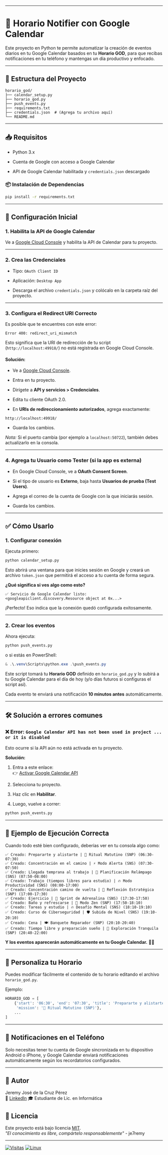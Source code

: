 
---

# 📅 Horario Notifier con Google Calendar

Este proyecto en Python te permite automatizar la creación de eventos diarios en tu Google Calendar basados en tu **Horario GOD**, para que recibas notificaciones en tu teléfono y mantengas un día productivo y enfocado.

---

## 📂 Estructura del Proyecto

```
horario_god/
├── calendar_setup.py
├── horario_god.py
├── push_events.py
├── requirements.txt
├── credentials.json  # (Agrega tu archivo aquí)
└── README.md
```

---

## 📥 Requisitos

- Python 3.x
    
- Cuenta de Google con acceso a Google Calendar
    
- API de Google Calendar habilitada y `credentials.json` descargado
    

### 📦 Instalación de Dependencias

```bash
pip install -r requirements.txt
```

---

## 📌 Configuración Inicial

### 1. Habilita la API de Google Calendar

Ve a [Google Cloud Console](https://console.cloud.google.com/apis/library/calendar.googleapis.com) y habilita la API de Calendar para tu proyecto.

---

### 2. Crea las Credenciales

- Tipo: `OAuth Client ID`
    
- Aplicación: `Desktop App`
    
- Descarga el archivo `credentials.json` y colócalo en la carpeta raíz del proyecto.
    

---

### 3. Configura el Redirect URI Correcto

Es posible que te encuentres con este error:

```
Error 400: redirect_uri_mismatch
```

Esto significa que la URI de redirección de tu script (`http://localhost:49918/`) no está registrada en Google Cloud Console.

#### Solución:

- Ve a [Google Cloud Console](https://console.cloud.google.com/).
    
- Entra en tu proyecto.
    
- Dirígete a **API y servicios > Credenciales**.
    
- Edita tu cliente OAuth 2.0.
    
- En **URIs de redireccionamiento autorizados**, agrega exactamente:
    

```
http://localhost:49918/
```

- Guarda los cambios.
    

_Nota:_ Si el puerto cambia (por ejemplo a `localhost:50722`), también debes actualizarlo en la consola.

---

### 4. Agrega tu Usuario como Tester (si la app es externa)

- En Google Cloud Console, ve a **OAuth Consent Screen**.
    
- Si el tipo de usuario es **Externo**, baja hasta **Usuarios de prueba (Test Users)**.
    
- Agrega el correo de la cuenta de Google con la que iniciarás sesión.
    
- Guarda los cambios.
    

---

## ✅ Cómo Usarlo

### 1. Configurar conexión

Ejecuta primero:

```bash
python calendar_setup.py
```

Esto abrirá una ventana para que inicies sesión en Google y creará un archivo `token.json` que permitirá el acceso a tu cuenta de forma segura.

**¿Qué significa si ves algo como esto?**

```
✅ Servicio de Google Calendar listo: <googleapiclient.discovery.Resource object at 0x...>
```

¡Perfecto! Eso indica que la conexión quedó configurada exitosamente.

---

### 2. Crear los eventos

Ahora ejecuta:

```bash
python push_events.py
```

o si estás en PowerShell:

```powershell
& .\.venv\Scripts\python.exe .\push_events.py
```

Este script tomará tu **Horario GOD** definido en `horario_god.py` y lo subirá a tu Google Calendar para el día de hoy (y/o días futuros si configuras el script así).

Cada evento te enviará una notificación **10 minutos antes** automáticamente.

---

## 🛠️ Solución a errores comunes

### ❌ Error: `Google Calendar API has not been used in project ... or it is disabled`

Esto ocurre si la API aún no está activada en tu proyecto.

**Solución:**

1. Entra a este enlace:  
    👉 [Activar Google Calendar API](https://console.developers.google.com/apis/api/calendar-json.googleapis.com/overview)
    
2. Selecciona tu proyecto.
    
3. Haz clic en **Habilitar**.
    
4. Luego, vuelve a correr:
    

```bash
python push_events.py
```

---

## 📜 Ejemplo de Ejecución Correcta

Cuando todo esté bien configurado, deberías ver en tu consola algo como:

```
✅ Creado: Prepararte y alistarte | 🌿 Ritual Matutino (SNP) (06:30-07:30)
✅ Creado: Concentración en el camino | ⚡ Modo Alerta (SNS) (07:30-07:50)
✅ Creado: Llegada temprana al trabajo | 📅 Planificación Relámpago (SNS) (07:50-08:00)
✅ Creado: Trabajo (tiempos libres para estudio) | 🔥 Modo Productividad (SNS) (08:00-17:00)
✅ Creado: Concentración camino de vuelta | 🎯 Reflexión Estratégica (SNP) (17:00-17:30)
✅ Creado: Ejercicio | 💪 Sprint de Adrenalina (SNS) (17:30-17:50)
✅ Creado: Baño y refrescarse | 🌿 Modo Zen (SNP) (17:50-18:10)
✅ Creado: Tareas y estudio | 🔥 Desafío Mental (SNS) (18:10-19:10)
✅ Creado: Curso de Ciberseguridad | 🛡️ Subida de Nivel (SNS) (19:10-20:10)
✅ Creado: Cena | 🍽 Banquete Reparador (SNP) (20:10-20:40)
✅ Creado: Tiempo libre y preparación sueño | 🌿 Exploración Tranquila (SNP) (20:40-22:00)
```

**Y los eventos aparecerán automáticamente en tu Google Calendar.** 📅✅

---

## 📝 Personaliza tu Horario

Puedes modificar fácilmente el contenido de tu horario editando el archivo `horario_god.py`.

Ejemplo:

```python
HORARIO_GOD = [
    {'start': '06:30', 'end': '07:30', 'title': 'Prepararte y alistarte',
     'mission': '🌿 Ritual Matutino (SNP)'},
    ...
]
```

---

## 📱 Notificaciones en el Teléfono

Solo necesitas tener tu cuenta de Google sincronizada en tu dispositivo Android o iPhone, y Google Calendar enviará notificaciones automáticamente según los recordatorios configurados.

---

## 🚀 Autor

Jeremy José de la Cruz Pérez  
📧 [LinkedIn](https://www.linkedin.com/in/jeremy-jos%C3%A9-de-la-cruz-p%C3%A9rez-0a49b9237/)
🎓 Estudiante de Lic. en Informática

## 📜 Licencia

Este proyecto está bajo licencia [MIT](https://github.com/je7remy/linuxknowledge/blob/main/LICENSE).  
*"El conocimiento es libre, compártelo responsablemente"* - je7remy

---

[![Visitas](https://komarev.com/ghpvc/?username=je7remy&label=Visitas%20al%20Repo&color=blueviolet)](https://github.com/je7remy/linuxknowledge)
[![Linux](https://img.shields.io/badge/Powered%20by-Linux-FCC624?style=flat&logo=linux)](https://www.linux.org/)
